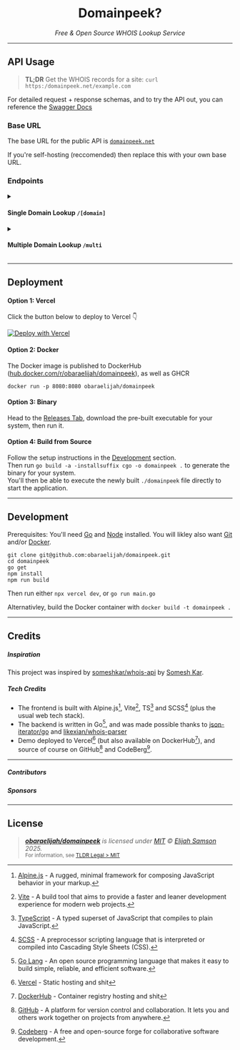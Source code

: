 <h1 align="center">Domainpeek?</h1>
<p align="center">
<i>Free & Open Source WHOIS Lookup Service</i>
<br />
</p>

---

## API Usage

> **TL;DR** Get the WHOIS records for a site: `curl https:/domainpeek.net/example.com`

For detailed request + response schemas, and to try the API out, you can reference the [Swagger Docs](https://domainpeek.net/docs.html)

### Base URL

The base URL for the public API is [`domainpeek.net`](https:/domainpeek.net)

If you're self-hosting (reccomended) then replace this with your own base URL.

### Endpoints

<details>
  <summary><h4>Single Domain Lookup <code>/[domain]</code></h4></summary>

- **URL**: `/[domain]`
- **Method**: `GET`
- **URL Params**: None
- **Success Response**:
  - **Code**: 200
  - **Content**: WHOIS data for the specified domain in JSON format.
- **Error Response**:
  - **Code**: 400 BAD REQUEST
  - **Content**: `{ "error": "Domain not specified" }`
  - **Code**: 404 NOT FOUND
  - **Content**: `{ "error": "Domain not found" }`
- **Sample Call**:

##### Command Line

```bash
curl https://domainpeek.net/example.com
```

##### JavaScript

```javascript
fetch('https://domainpeek.net/example.com')
  .then(response => response.json())
  .then(data => console.log(data))
  .catch(error => console.error('Error:', error));
```

##### Python

```python
import requests

response = requests.get('https://domainpeek.net/example.com')
if response.status_code == 200:
    print(response.json())
else:
    print("Error:", response.status_code)
```

</details>

<details>
  <summary><h4>Multiple Domain Lookup <code>/multi</code></h4></summary>

- **URL**: `/multi`
- **Method**: `GET`
- **Query Params**: 
  - **domains**: A comma-separated list of domains.
- **Success Response**:
  - **Code**: 200
  - **Content**: Array of WHOIS data for the specified domains in JSON format.
- **Error Response**:
  - **Code**: 400 BAD REQUEST
  - **Content**: `{ "error": "No domains specified" }`
  - **Code**: 500 INTERNAL SERVER ERROR
  - **Content**: `{ "error": "[error message]" }`
- **Sample Call**:

```
curl "https://domainpeek.com/multi?domains=example.com,example.net"
```

</details>

---

## Deployment

#### Option 1: Vercel

Click the button below to deploy to Vercel 👇

[![Deploy with Vercel](https://vercel.com/button)](https://vercel.com/new/clone?repository-url=https%3A%2F%2Fgithub.com%2Fobaraelijah%2Fdomainpeek&demo-title=domainpeek%20Demo&demo-url=https%3A%2F%2Fdomainpeek.net&demo-image=https%3A%2F%2Fi.ibb.co%2FJ5r1zCP%2Fdomainpeek-square.png)

#### Option 2: Docker

The Docker image is published to DockerHub ([hub.docker.com/r/obaraelijah/domainpeek](https://hub.docker.com/r/obaraelijah/domainpeek)), as well as GHCR


```shell
docker run -p 8080:8080 obaraelijah/domainpeek
```

#### Option 3: Binary

Head to the [Releases Tab](https://github.com/obaraelijah/domainpeek/releases), download the pre-built executable for your system, then run it.

#### Option 4: Build from Source

Follow the setup instructions in the [Development](#development) section.<br>
Then run `go build -a -installsuffix cgo -o domainpeek .` to generate the binary for your system.<br>
You'll then be able to execute the newly built `./domainpeek` file directly to start the application.

---

## Development

Prerequisites: You'll need [Go](https://go.dev/) and [Node](https://nodejs.org/) installed. You will likley also want [Git](https://git-scm.com/) and/or [Docker](https://www.docker.com/).

```
git clone git@github.com:obaraelijah/domainpeek.git
cd domainpeek
go get
npm install
npm run build
```

Then run either `npx vercel dev`, or `go run main.go`

Alternativley, build the Docker container with `docker build -t domainpeek .`

---

## Credits

##### Inspiration
This project was inspired by [someshkar/whois-api](https://github.com/someshkar/whois-api) by [Somesh Kar](https://someshkar.com/).

##### Tech Credits
- The frontend is built with Alpine.js[^alpinejs], Vite[^vite], TS[^typescript] and SCSS[^scss] (plus the usual web tech stack).
- The backend is written in Go[^golang], and was made possible thanks to [json-iterator/go](https://github.com/json-iterator/go) and [likexian/whois-parser](https://github.com/likexian/whois-parser)
- Demo deployed to Vercel[^vercel] (but also available on DockerHub[^dockerhub]), and source of course on GitHub[^github] and CodeBerg[^codeberg].

[^alpinejs]: [Alpine.js](https://alpinejs.dev/) - A rugged, minimal framework for composing JavaScript behavior in your markup.
[^vite]: [Vite](https://vitejs.dev/) - A build tool that aims to provide a faster and leaner development experience for modern web projects.
[^typescript]: [TypeScript](https://www.typescriptlang.org/) - A typed superset of JavaScript that compiles to plain JavaScript.
[^scss]: [SCSS](https://sass-lang.com/) - A preprocessor scripting language that is interpreted or compiled into Cascading Style Sheets (CSS).
[^golang]: [Go Lang](https://golang.org/) - An open source programming language that makes it easy to build simple, reliable, and efficient software.
[^github]: [GitHub](https://github.com/) - A platform for version control and collaboration. It lets you and others work together on projects from anywhere.
[^codeberg]: [Codeberg](https://codeberg.org/) - A free and open-source forge for collaborative software development.
[^vercel]: [Vercel](https://vercel.com/) - Static hosting and shit
[^dockerhub]: [DockerHub](https://hub.docker.com/) - Container registry hosting and shit

****

##### Contributors

<!-- readme: contributors -start -->
<!-- readme: contributors -end -->

##### Sponsors

<!-- readme: sponsors -start -->
<!-- readme: sponsors -end -->

---

## License

> _**[obaraelijah/domainpeek](https://github.com/obaraelijah/domainpeek)** is licensed under [MIT](https://github.com/obaraelijah/domainpeek/blob/HEAD/LICENSE) © [Elijah Samson](https://elijahobara.com) 2025._<br>
> <sup align="right">For information, see <a href="https://tldrlegal.com/license/mit-license">TLDR Legal > MIT</a></sup>

